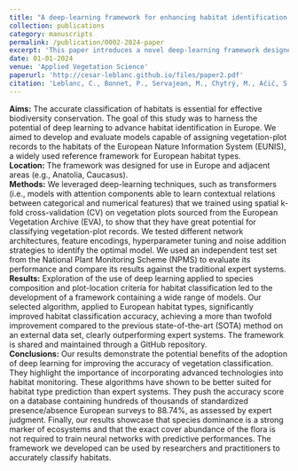 ```yaml
---
title: "A deep-learning framework for enhancing habitat identification based on species composition"
collection: publications
category: manuscripts
permalink: /publication/0002-2024-paper
excerpt: 'This paper introduces a novel deep-learning framework designed to improve habitat identification based on species composition, providing significant advancements over traditional expert systems.'
date: 01-01-2024
venue: 'Applied Vegetation Science'
paperurl: 'http://cesar-leblanc.github.io/files/paper2.pdf'
citation: 'Leblanc, C., Bonnet, P., Servajean, M., Chytrý, M., Aćić, S., Argagnon, O., ... & Joly, A. (2024). A deep‐learning framework for enhancing habitat identification based on species composition. Applied Vegetation Science, 27(3), e12802.'
---
```


**Aims:** The accurate classification of habitats is essential for effective biodiversity conservation.
The goal of this study was to harness the potential of deep learning to advance habitat identification in Europe. We aimed to develop and evaluate models capable of assigning vegetation-plot records to the habitats of the European Nature Information System (EUNIS), a widely used reference framework for European habitat types.  
**Location:** The framework was designed for use in Europe and adjacent areas (e.g., Anatolia, Caucasus).  
**Methods:** We leveraged deep-learning techniques, such as transformers (i.e., models with attention components able to learn contextual relations between categorical and numerical features) that we trained using spatial k-fold cross-validation (CV) on vegetation plots sourced from the European Vegetation Archive (EVA), to show that they have great potential for classifying vegetation-plot records.
We tested different network architectures, feature encodings, hyperparameter tuning and noise addition strategies to identify the optimal model.
We used an independent test set from the National Plant Monitoring Scheme (NPMS) to evaluate its performance and compare its results against the traditional expert systems.  
**Results:** Exploration of the use of deep learning applied to species composition and plot-location criteria for habitat classification led to the development of a framework containing a wide range of models.
Our selected algorithm, applied to European habitat types, significantly improved habitat classification accuracy, achieving a more than twofold improvement compared to the previous state-of-the-art (SOTA) method on an external data set, clearly outperforming expert systems.
The framework is shared and maintained through a GitHub repository.  
**Conclusions:** Our results demonstrate the potential benefits of the adoption of deep learning for improving the accuracy of vegetation classification. They highlight the importance of incorporating advanced technologies into habitat monitoring.
These algorithms have shown to be better suited for habitat type prediction than expert systems.
They push the accuracy score on a database containing hundreds of thousands of standardized presence/absence European surveys to 88.74%, as assessed by expert judgment.
Finally, our results showcase that species dominance is a strong marker of ecosystems and that the exact cover abundance of the flora is not required to train neural networks with predictive performances.
The framework we developed can be used by researchers and practitioners to accurately classify habitats.